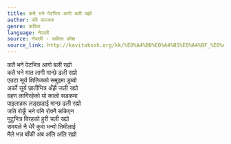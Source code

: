 ```yaml
---
title: कतै भने पेटभित्र आगो बली रह्यो
author: रवि प्राञ्जल
genre: कविता
language: नेपाली
source: नेपाली - कविता कोश
source_link: http://kavitakosh.org/kk/%E0%A4%B0%E0%A4%B5%E0%A4%BF_%E0%A4%AA%E0%A5%8D%E0%A4%B0%E0%A4%BE%E0%A4%9E%E0%A5%8D%E0%A4%9C%E0%A4%B2
---
```


कतै भने पेटभित्र आगो बली रह्यो  
कतै भने मात लागी मान्छे ढली रह्यो  
एउटा सूर्य क्षितिजको समुद्रमा डुब्यो  
अर्को सूर्य छातीभित्र अँझै जली रह्यो  
ग्रहण लागेिरहेको यो कालो सडकमा  
पाइलाहरू लड्खडाई मान्छ ढली रह्यो  
जति रोकूँ भने पनि रोक्नै सकिएन  
मुटुभित्र विरहको हुरी चली रह्यो  
समयले नै धेरै कुरा भन्यो तिमीलाई  
मैले भन्न बाँकी अब अलि अलि रह्यो
